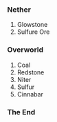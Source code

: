 ### Nether
  1. Glowstone
  1. Sulfure Ore

### Overworld
  1. Coal
  1. Redstone
  1. Niter
  1. Sulfur
  1. Cinnabar

### The End
